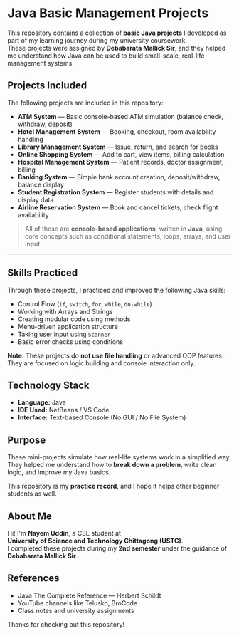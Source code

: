 #  Java Basic Management Projects

This repository contains a collection of **basic Java projects** I developed as part of my learning journey during my university coursework.  
These projects were assigned by **Debabarata Mallick Sir**, and they helped me understand how Java can be used to build small-scale, real-life management systems.


##  Projects Included

The following projects are included in this repository:

-  **ATM System** — Basic console-based ATM simulation (balance check, withdraw, deposit)
-  **Hotel Management System** — Booking, checkout, room availability handling
-  **Library Management System** — Issue, return, and search for books
-  **Online Shopping System** — Add to cart, view items, billing calculation
-  **Hospital Management System** — Patient records, doctor assignment, billing
-  **Banking System** — Simple bank account creation, deposit/withdraw, balance display
-  **Student Registration System** — Register students with details and display data
-  **Airline Reservation System** — Book and cancel tickets, check flight availability

> All of these are **console-based applications**, written in **Java**, using core concepts such as conditional statements, loops, arrays, and user input.

---

##  Skills Practiced

Through these projects, I practiced and improved the following Java skills:

- Control Flow (`if`, `switch`, `for`, `while`, `do-while`)
- Working with Arrays and Strings
- Creating modular code using methods
- Menu-driven application structure
- Taking user input using `Scanner`
- Basic error checks using conditions

 **Note:** These projects do **not use file handling** or advanced OOP features. They are focused on logic building and console interaction only.


##  Technology Stack

- **Language:** Java  
- **IDE Used:** NetBeans / VS Code  
- **Interface:** Text-based Console (No GUI / No File System)


##  Purpose

These mini-projects simulate how real-life systems work in a simplified way.  
They helped me understand how to **break down a problem**, write clean logic, and improve my Java basics.

This repository is my **practice record**, and I hope it helps other beginner students as well.


## About Me

Hi! I'm **Nayem Uddin**, a CSE student at  
**University of Science and Technology Chittagong (USTC)**.  
I completed these projects during my **2nd semester** under the guidance of **Debabarata Mallick Sir**.


## References

- Java The Complete Reference — Herbert Schildt  
- YouTube channels like Telusko, BroCode  
- Class notes and university assignments  

Thanks for checking out this repository!  

